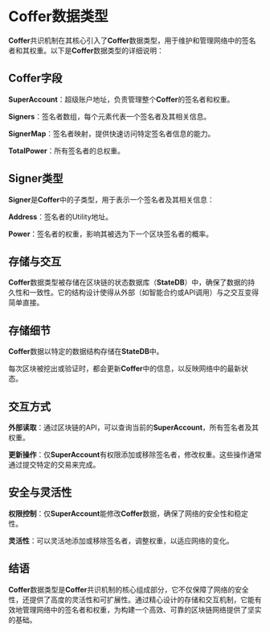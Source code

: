 # Coffer数据类型

**Coffer**共识机制在其核心引入了**Coffer**数据类型，用于维护和管理网络中的签名者和其权重。以下是**Coffer**数据类型的详细说明：

## Coffer字段
**SuperAccount**：超级账户地址，负责管理整个**Coffer**的签名者和权重。

**Signers**：签名者数组，每个元素代表一个签名者及其相关信息。

**SignerMap**：签名者映射，提供快速访问特定签名者信息的能力。

**TotalPower**：所有签名者的总权重。

## Signer类型

**Signer**是**Coffer**中的子类型，用于表示一个签名者及其相关信息：

**Address**：签名者的Utility地址。

**Power**：签名者的权重，影响其被选为下一个区块签名者的概率。

## 存储与交互

**Coffer**数据类型被存储在区块链的状态数据库（**StateDB**）中，确保了数据的持久性和一致性。它的结构设计使得从外部（如智能合约或API调用）与之交互变得简单直接。

## 存储细节

**Coffer**数据以特定的数据结构存储在**StateDB**中。

每次区块被挖出或验证时，都会更新**Coffer**中的信息，以反映网络中的最新状态。

## 交互方式

**外部读取**：通过区块链的API，可以查询当前的**SuperAccount**，所有签名者及其权重。

**更新操作**：仅**SuperAccount**有权限添加或移除签名者，修改权重。这些操作通常通过提交特定的交易来完成。

## 安全与灵活性

**权限控制**：仅**SuperAccount**能修改**Coffer**数据，确保了网络的安全性和稳定性。

**灵活性**：可以灵活地添加或移除签名者，调整权重，以适应网络的变化。

## 结语

**Coffer**数据类型是**Coffer**共识机制的核心组成部分，它不仅保障了网络的安全性，还提供了高度的灵活性和可扩展性。通过精心设计的存储和交互机制，它能有效地管理网络中的签名者和权重，为构建一个高效、可靠的区块链网络提供了坚实的基础。